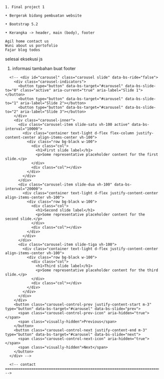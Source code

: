     1. Final project 1

    • Bergerak bidang pembuatan website

    • Bootstrap 5.2

    • Kerangka -> header, main (body), footer

    Agil home contact us
    Wuni about us portofolio
    Fajar blog todos

selesai eksekusi js

1. informasi tambahan buat footer

<!-- <div class="left-kontak col-3 bg-primary p-4 d-flex flex-column justify-content-between">
                <h4>Contact Information</h4>
                <div class="row">
                  <div class="col-2"><img src="" alt="" /></div>
                  <div class="col-10"><p>Perum Telaga Murni, Jl. Semangka 1, Kab. Bekasi, Kec. Cikarang Barat 17530</p></div>
                </div>
                <div class="row">
                  <div class="col-2"><img src="" alt="" /></div>
                  <div class="col-10"><a class="text-light" href="">dummy@gmail.com</a></div>
                </div>
                <div class="row">
                  <div class="col-2"><img src="" alt="" /></div>
                  <div class="col-10"><p>08599998484848</p></div>
                </div>
                <div class="row">
                  <div class="col-2"><img src="" alt="" /></div>
                  <div class="col-2"><img src="" alt="" /></div>
                  <div class="col-2"><img src="" alt="" /></div>
                </div>
              </div> -->

<!-- carousel ============================================================================= -->

      <!-- <div id="carousel" class="carousel slide" data-bs-ride="false">
        <div class="carousel-indicators">
          <button type="button" data-bs-target="#carousel" data-bs-slide-to="0" class="active" aria-current="true" aria-label="Slide 1"></button>
          <button type="button" data-bs-target="#carousel" data-bs-slide-to="1" aria-label="Slide 2"></button>
          <button type="button" data-bs-target="#carousel" data-bs-slide-to="2" aria-label="Slide 3"></button>
        </div>
        <div class="carousel-inner">
          <div class="carousel-item slide-satu vh-100 active" data-bs-interval="10000">
            <div class="container text-light d-flex flex-column justify-content-center align-items-center vh-100">
              <div class="row bg-black w-100">
                <div class="col">
                  <h1>First slide label</h1>
                  <p>Some representative placeholder content for the first slide.</p>
                </div>
                <div class="col"></div>
              </div>
            </div>
          </div>
          <div class="carousel-item slide-dua vh-100" data-bs-interval="20000">
            <div class="container text-light d-flex justify-content-center align-items-center vh-100">
              <div class="row bg-black w-100">
                <div class="col">
                  <h1>Second slide label</h1>
                  <p>Some representative placeholder content for the second slide.</p>
                </div>
                <div class="col"></div>
              </div>
            </div>
          </div>
          <div class="carousel-item slide-tiga vh-100">
            <div class="container text-light d-flex justify-content-center align-items-center vh-100">
              <div class="row bg-black w-100">
                <div class="col">
                  <h1>Third slide label</h1>
                  <p>Some representative placeholder content for the third slide.</p>
                </div>
                <div class="col"></div>
              </div>
            </div>
          </div>
        </div>
        <button class="carousel-control-prev justify-content-start m-3" type="button" data-bs-target="#carousel" data-bs-slide="prev">
          <span class="carousel-control-prev-icon" aria-hidden="true"></span>
          <span class="visually-hidden">Previous</span>
        </button>
        <button class="carousel-control-next justify-content-end m-3" type="button" data-bs-target="#carousel" data-bs-slide="next">
          <span class="carousel-control-next-icon" aria-hidden="true"></span>
          <span class="visually-hidden">Next</span>
        </button>
      </div> -->

      <!-- contact ============================================================================= -->
